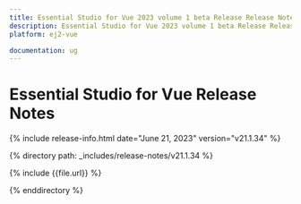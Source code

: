 ```yaml
---
title: Essential Studio for Vue 2023 volume 1 beta Release Release Notes  
description: Essential Studio for Vue 2023 volume 1 beta Release Release Notes  
platform: ej2-vue

documentation: ug
---
```


# Essential Studio for Vue  Release Notes  

{% include release-info.html date="June 21, 2023"  version="v21.1.34" %} 

{% directory path: _includes/release-notes/v21.1.34 %}

{% include {{file.url}} %}

{% enddirectory %}


